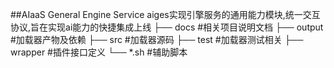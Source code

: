 ##AIaaS General Engine Service
    aiges实现引擎服务的通用能力模块,统一交互协议,旨在实现ai能力的快捷集成上线
	├── docs  			#相关项目说明文档
	├── output  		#加载器产物及依赖
	├── src			  	#加载器源码
	├── test	  		#加载器测试相关
	├── wrapper  		#插件接口定义
	└── *.sh      	    #辅助脚本